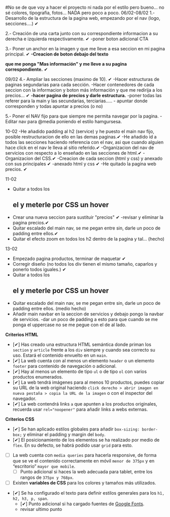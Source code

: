 #No se de que voy a hacer el proyecto ni nada por el estilo pero bueno... no sé colores, tipografia, fotos... NADA pero poco a poco.
06/02-08/02
1.- Desarrollo de la estructura de la pagina web, empezando por el nav (logo, secciones....) ✔

2.- Creación de una carta junto con su correspondiente informacion a su derecha e izquierda respectivamente. ✔
    -poner boton adicional CTA
    
3.- Poner un anchor en la imagen y que me lleve a esa seccion en mi pagina principal. ✔
    **-Creacion de boton debajo del texto <p> que me ponga "Mas información" y me lleve a su pagina correspondiente.** ✔
  
09/02
4.- Ampliar las secciones (maximo de 10). ✔
    -Hacer estructuras de paginas segundarias para cada sección.
    -Hacer contenedores de cada seccion con la informacion y boton más información y que me redirija a los precios... ✔
        **-hacer pagina de precios y darle estructura.** 
    -poner todas las referer para la main y las secundarias, terciarias.....
        - apuntar donde corresponden y todas apuntar a precios (o no) 

5.- Poner el NAV fijo para que siempre me permita navegar por la pagina.
    -Editar nav para @media poniendo el estilo hamgursesa.

10-02
-He añadido padding al h2 (service) y he puesto el main nav fijo, posible restructuracion de ello en las demas paginas.✔
-He añadido id a todos las secciones haciendo referencia con el nav, asi que cuando alguien hace click en el nav le lleva al sitio referido.✔
-Organizacion del nav de servicios con respecto a lo enseñado en las secciones de html.✔
-Organizacion del CSS.✔
-Creacion de cada seccion (html y css) y anexado con sus principales ✔
    -anexado html y css ✔
-He quitado la pagina web precios. ✔

11-02
- Quitar a todos los <h2> el <a> y meterle por CSS un hover 
- Crear una nueva seccion para sustituir "precios" ✔
    -revisar y eliminar la pagina precios.✔
- Quitar escalado del main nav, se me pegan entre sin, darle un poco de padding entre ellos.✔
- Quitar el efecto zoom en todos los h2 dentro de la pagina y tal... (hecho)

13-02

- Empezado pagina productos, terminar de maquetar ✔
- Corregir diseño (no todos los div tienen el mismo tamaño, caparlos y ponerlo todos iguales.) ✔
- Quitar a todos los <h2> el <a> y meterle por CSS un hover 
- Quitar escalado del main nav, se me pegan entre sin, darle un poco de padding entre ellos. (medio hecho)
- Añadir main navbar en la seccion de servicios y debajo pongo la navbar de servicios.
    -dar un poco de padding a esto para que cuando se me ponga el uppercase no se me pegue con el de al lado.






**Criterios HTML**

- [✔]  Has creado una estructura HTML semántica donde priman los `section` y `article` frente a los `div` siempre y cuando sea correcto su uso. Estará el contenido envuelto en un `main`.
- [✔]  La web cuenta con al menos un elemento `header` o un elemento `footer` para contenido de navegación o adicional.
- [✔]  Hay al menos un elemento de tipo `ul` o de tipo `ol` con varios productos enumerados.
- [✔]  La web tendrá imágenes para al menos 10 productos, puedes copiar su URL de la web original haciendo `click derecho > abrir imagen en nueva pestaña > copia la URL de la imagen` o con el inspector del navegador.
- [✔]  La web contendrá links `a` que apunten a los productos originales, recuerda usar `rel="noopener"` para añadir links a webs externas.

**Criterios CSS**

- [✔]  Se han aplicado estilos globales para añadir `box-sizing: border-box;` y eliminar el padding y margin del `body`.
- [✔]  El posicionamiento de los elementos se ha realizado por medio de `flex`. En su defecto, se habrá podido usar `grid` para esto.
- [ ]  La web cuenta con `media queries` para hacerla responsive, de forma que se ve el contenido correctamente en móvil `menor de 375px` y en “escritorio” `mayor que mobile`.
    - [ ]  Punto adicional si haces la web adecuada para tablet, entre los rangos de `375px y 768px`.
- [ ]  Existen **variables de CSS** para los colores y tamaños más utilizados.
- [✔]  Se ha configurado el texto para definir estilos generales para los `h1, h2, h3, p, span`.
    - [✔]  Punto adicional si ha cargado fuentes de [Google Fonts](https://fonts.google.com/).
    - revisar ultimo punto